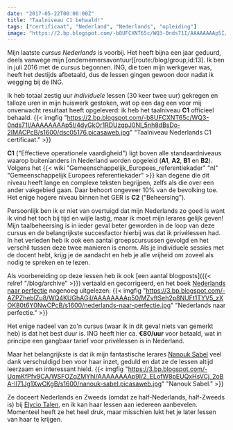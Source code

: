 ```yaml
---
date: "2017-05-22T00:00:00Z"
title: "Taalniveau C1 behaald!"
tags: ["certificaat", "Nederland", "Nederlands", "opleiding"]
image: "https://2.bp.blogspot.com/-b8UFCXNT65c/WQ3-0nds71I/AAAAAAAAp5I/4dyGkOr1RDUzqpJ0Nl_5nh8dBsDo-2IMACPcB/s1600/dsc05176.picasaweb.jpg"
---
```


Mijn laatste *cursus Nederlands* is voorbij. Het heeft bijna een jaar geduurd, deels vanwege mijn [ondernemersavontuur][route:/blog/group,id:13]. Ik ben in juli 2016 met de cursus begonnen. ING, die toen mijn werkgever was, heeft het destijds afbetaald, dus de lessen gingen gewoon door nadat ik wegging bij de ING.

<!--more-->

Ik heb totaal zestig uur *individuele* lessen (30 keer twee uur) gekregen en talloze uren in mijn huiswerk gestoken, wat op een dag een voor mij onverwacht resultaat heeft opgeleverd: ik heb het taalniveau **C1** officieel behaald.
{{< imgfig "https://2.bp.blogspot.com/-b8UFCXNT65c/WQ3-0nds71I/AAAAAAAAp5I/4dyGkOr1RDUzqpJ0Nl_5nh8dBsDo-2IMACPcB/s1600/dsc05176.picasaweb.jpg" "Taalniveau Nederlands C1 certificaat." >}}

**C1** ("Effectieve operationele vaardigheid") ligt boven alle standaardniveaus waarop buitenlanders in Nederland worden opgeleid (**A1**, **A2**, **B1** en **B2**). Volgens het {{< wiki "Gemeenschappelijk_Europees_referentiekader" "nl" "Gemeenschappelijk Europees referentiekader" >}} kan degene die dit niveau heeft lange en complexe teksten begrijpen, zelfs als die over een ander vakgebied gaan. Daar behoort ongeveer 10% van de bevolking toe. Het enige hogere niveau binnen het GER is **C2** ("Beheersing").

Persoonlijk ben ik er niet van overtuigd dat mijn Nederlands zo goed is want ik vind het toch bij tijd en wijle lastig, maar ik moet mijn lerares gelijk geven! Mijn taalbeheersing is in ieder geval beter geworden in de loop van deze cursus en de belangrijkste succesfactor hierbij was dat ik privélessen had. In het verleden heb ik ook een aantal groepscursussen gevolgd en het verschil tussen deze twee manieren is enorm. Als je individuele sessies met de docent hebt, krijg je de aandacht en heb je alle vrijheid om zoveel als nodig te spreken en te lezen.

Als voorbereiding op deze lessen heb ik ook [een aantal blogposts]({{< relref "/blog/archive" >}}) vertaald en gecorrigeerd, en het boek [Nederlands naar perfectie](https://shop.coutinho.nl/store_nl/nederlands-naar-perfectie.html) nagenoeg uitgelezen:
{{< imgfig "https://3.bp.blogspot.com/-AZPZheblZu8/WQ4KUGhAGiI/AAAAAAAAp50/MZvftSeh2p8NUFt1TYV5_zXOK80t6Y0NwCPcB/s1600/nederlands-naar-perfectie.jpg" "Nederlands naar perfectie." >}}

Het enige nadeel van zo'n cursus (waar ik in dit geval niets van gemerkt heb) is dat het best duur is. ING heeft hier ca. **€80/uur** voor betaald, wat in principe een gangbaar tarief voor privélessen is in Nederland.

Maar het belangrijkste is dat ik mijn fantastische lerares [Nanouk Sabel](https://www.linkedin.com/in/nanouksabel/) veel dank verschuldigd ben voor haar inzet, geduld en dat ze de lessen altijd leerzaam en interessant hield.
{{< imgfig "https://3.bp.blogspot.com/-UqmKfPfv9CA/WSFOZqZMYhI/AAAAAAAAp9I/2_ELofW8pEUQxHsVCj_2oBA-II71Jg1XwCKgB/s1600/nanouk-sabel.picasaweb.jpg" "Nanouk Sabel." >}}

Ze doceert Nederlands en Zweeds (omdat ze half-Nederlands, half-Zweeds is) bij [Elycio Talen](http://elyciotalen.nl/), en ik kan haar lessen aan iedereen aanbevelen. Momenteel heeft ze het heel druk, maar misschien lukt het je later lessen van haar te krijgen.
